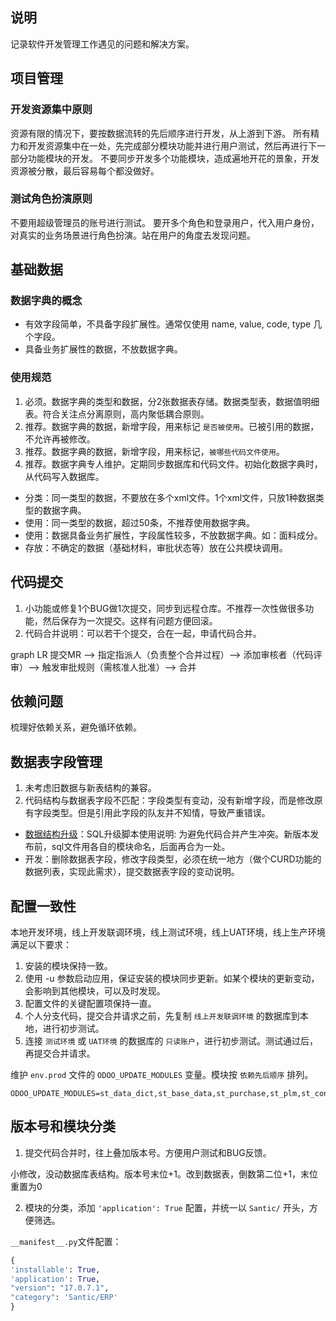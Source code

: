 ## 说明

记录软件开发管理工作遇见的问题和解决方案。

## 项目管理

### 开发资源集中原则

资源有限的情况下，要按数据流转的先后顺序进行开发，从上游到下游。
所有精力和开发资源集中在一处，先完成部分模块功能并进行用户测试，然后再进行下一部分功能模块的开发。
不要同步开发多个功能模块，造成遍地开花的景象，开发资源被分散，最后容易每个都没做好。

### 测试角色扮演原则

不要用超级管理员的账号进行测试。
要开多个角色和登录用户，代入用户身份，对真实的业务场景进行角色扮演。站在用户的角度去发现问题。

## 基础数据

### 数据字典的概念

- 有效字段简单，不具备字段扩展性。通常仅使用 name, value, code, type 几个字段。
- 具备业务扩展性的数据，不放数据字典。

### 使用规范

1. 必须。数据字典的类型和数据，分2张数据表存储。数据类型表，数据值明细表。符合关注点分离原则，高内聚低耦合原则。
2. 推荐。数据字典的数据，新增字段，用来标记 `是否被使用`。已被引用的数据，不允许再被修改。
3. 推荐。数据字典的数据，新增字段，用来标记，`被哪些代码文件使用`。
4. 推荐。数据字典专人维护。定期同步数据库和代码文件。初始化数据字典时，从代码写入数据库。

- 分类：同一类型的数据，不要放在多个xml文件。1个xml文件，只放1种数据类型的数据字典。
- 使用：同一类型的数据，超过50条，不推荐使用数据字典。
- 使用：数据具备业务扩展性，字段属性较多，不放数据字典。如：面料成分。
- 存放：不确定的数据（基础材料，审批状态等）放在公共模块调用。


## 代码提交

1. 小功能或修复1个BUG做1次提交，同步到远程仓库。不推荐一次性做很多功能，然后保存为一次提交。这样有问题方便回滚。
2. 代码合并说明：可以若干个提交，合在一起，申请代码合并。

graph LR
提交MR --> 指定指派人（负责整个合并过程）--> 添加审核者（代码评审）--> 触发审批规则（需核准人批准）--> 合并


## 依赖问题

梳理好依赖关系，避免循环依赖。


## 数据表字段管理

1. 未考虑旧数据与新表结构的兼容。
2. 代码结构与数据表字段不匹配：字段类型有变动，没有新增字段，而是修改原有字段类型。但是引用此字段的队友并不知情，导致严重错误。

- [数据结构升级](datastruct.md)：SQL升级脚本使用说明: 为避免代码合并产生冲突。新版本发布前，sql文件用各自的模块命名，后面再合为一处。
- 开发：删除数据表字段，修改字段类型，必须在统一地方（做个CURD功能的数据列表，实现此需求），提交数据表字段的变动说明。


## 配置一致性

本地开发环境，线上开发联调环境，线上测试环境，线上UAT环境，线上生产环境满足以下要求：

1. 安装的模块保持一致。
2. 使用 -u 参数启动应用，保证安装的模块同步更新。如某个模块的更新变动，会影响到其他模块，可以及时发现。
3. 配置文件的关键配置项保持一直。
4. 个人分支代码，提交合并请求之前，先复制 `线上开发联调环境` 的数据库到本地，进行初步测试。
5. 连接 `测试环境` 或 `UAT环境` 的数据库的 `只读账户`，进行初步测试。测试通过后，再提交合并请求。

维护 `env.prod` 文件的 `ODOO_UPDATE_MODULES` 变量。模块按 `依赖先后顺序` 排列。

```
ODOO_UPDATE_MODULES=st_data_dict,st_base_data,st_purchase,st_plm,st_contacts,st_account,st_sales,st_mrp,st_logistics,st_quality
```

## 版本号和模块分类

1. 提交代码合并时，往上叠加版本号。方便用户测试和BUG反馈。

小修改，没动数据库表结构。版本号末位+1。改到数据表，倒数第二位+1，末位重置为0

2. 模块的分类，添加 `'application': True` 配置，并统一以 `Santic/` 开头，方便筛选。

`__manifest__.py`文件配置：
```__manifest__.py
{
'installable': True,
'application': True,
"version": "17.0.7.1",
"category": 'Santic/ERP'
}
```